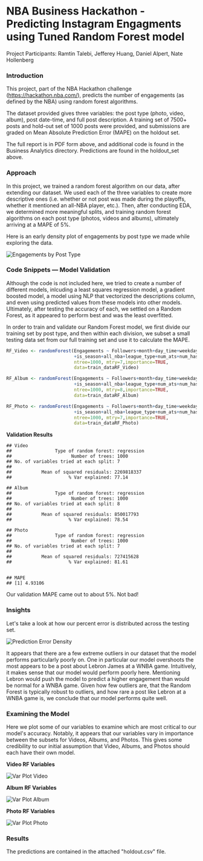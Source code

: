 # NBA Business Hackathon - Predicting Instagram Engagments using Tuned Random Forest model

Project Participants: Ramtin Talebi, Jefferey Huang, Daniel Alpert, Nate Hollenberg

### Introduction
This project, part of the NBA Hackathon challenge (https://hackathon.nba.com/), predicts the number of engagements (as defined by the NBA) using random forest algorithms. 

The dataset provided gives three variables: the post type (photo, video, album), post date-time, and full post description. A training set of 7500+ posts and hold-out set of 1000 posts were provided, and submissions are graded on Mean Absolute Prediction Error (MAPE) on the holdout set. 

The full report is in PDF form above, and additional code is found in the Business Analytics directory. Predictions are found in the holdout_set above.

### Approach

In this project, we trained a random forest algorithm on our data, after extending our dataset. We used each of the three variables to create more descriptive ones (i.e. whether or not post was made during the playoffs, whether it mentioned an all-NBA player, etc.). Then, after conducting EDA, we determined more meaningful splits, and training random forest algorithms on each post type (photos, videos and albums), ultimately arriving at a MAPE of 5%.

Here is an early density plot of engagements by post type we made while exploring the data.

![Engagements by Post Type](https://raw.githubusercontent.com/jeffereyhuang/nba-business-hackathon/master/md_images/figure-markdown_github/density%20plots-1.png)

### Code Snippets — Model Validation

Although the code is not included here, we tried to create a number of different models, inlcuding a least squares regression model, a gradient boosted model, a model using NLP that vectorized the descriptions column, and even using predicted values from these models into other models. Ultimately, after testing the accuracy of each, we settled on a Random Forest, as it appeared to perform best and was the least overfitted.

In order to train and validate our Random Forest model, we first divide our training set by post type, and then within each division, we subset a small testing data set from our full training set and use it to calculate the MAPE.
 
``` r
RF_Video <- randomForest(Engagements ~ Followers+month+day_time+weekday+Followers_Mentioned
                         +is_season+all_nba+league_type+num_ats+num_hash,
                         ntree=1000, mtry=7,importance=TRUE,
                         data=train_dataRF_Video)

RF_Album <- randomForest(Engagements ~ Followers+month+day_time+weekday+Followers_Mentioned
                         +is_season+all_nba+league_type+num_ats+num_hash,
                         ntree=1000, mtry=8,importance=TRUE,
                         data=train_dataRF_Album)

RF_Photo <- randomForest(Engagements ~ Followers+month+day_time+weekday+Followers_Mentioned
                         +is_season+all_nba+league_type+num_ats+num_hash,
                         ntree=1000, mtry=7,importance=TRUE,
                         data=train_dataRF_Photo)
```
**Validation Results**

    ## Video
    ##                Type of random forest: regression
    ##                      Number of trees: 1000
    ## No. of variables tried at each split: 7
    ## 
    ##           Mean of squared residuals: 2269818337
    ##                     % Var explained: 77.14

    ## Album
    ##                Type of random forest: regression
    ##                      Number of trees: 1000
    ## No. of variables tried at each split: 8
    ## 
    ##           Mean of squared residuals: 850017793
    ##                     % Var explained: 78.54

    ## Photo
    ##                Type of random forest: regression
    ##                      Number of trees: 1000
    ## No. of variables tried at each split: 7
    ## 
    ##           Mean of squared residuals: 727415628
    ##                     % Var explained: 81.61


    ## MAPE
    ## [1] 4.93106

Our validation MAPE came out to about 5%. Not bad!

### Insights
Let's take a look at how our percent error is distributed across the testing set.

![Prediction Error Density](https://raw.githubusercontent.com/jeffereyhuang/nba-business-hackathon/master/md_images/figure-markdown_github/PE%20distribution-1.png)

It appears that there are a few extreme outliers in our dataset that the model performs particularly poorly on. One in particular our model overshoots the most appears to be a post about Lebron James at a WNBA game. Intuitively, it makes sense that our model would perform poorly here. Mentioning Lebron would push the model to predict a higher engagement than would be normal for a WNBA game. Given how few outliers are, that the Random Forest is typically robust to outliers, and how rare a post like Lebron at a WNBA game is, we conclude that our model performs quite well.

### Examining the Model
Here we plot some of our variables to examine which are most critical to our model's accuracy. Notably, it appears that our variables vary in importance between the subsets for Videos, Albums, and Photos. This gives some credibility to our initial assumption that Video, Albums, and Photos should each have their own model.

**Video RF Variables**

![Var Plot Video](https://raw.githubusercontent.com/jeffereyhuang/nba-business-hackathon/master/md_images/figure-markdown_github/varplot-1.png)

**Album RF Variables**

![Var Plot Album](https://raw.githubusercontent.com/jeffereyhuang/nba-business-hackathon/master/md_images/figure-markdown_github/varplot-2.png)

**Photo RF Variables**

![Var Plot Photo](https://raw.githubusercontent.com/jeffereyhuang/nba-business-hackathon/master/md_images/figure-markdown_github/varplot-3.png)

### Results
The predictions are contained in the attached "holdout.csv" file.
